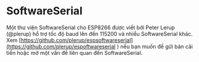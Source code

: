 # SoftwareSerial

Một thư viện SoftwareSerial cho ESP8266 được viết bởi Peter Lerup (@plerup) hổ trợ tốc độ baud lên đến 115200 và nhiểu SoftwareSerial khác. Xem [https://github.com/plerup/espsoftwareserial](https://github.com/plerup/espoftwareserial ) nếu bạn muốn đề gữi bản cải tiến hoặc mở một vấn đề liên quan đến SoftwareSerial.
